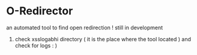 # O-Redirector
 an automated tool to find open redirection ! still in development 

1. check xsslogabhi directory ( it is the place where the tool located ) and check for logs  : )